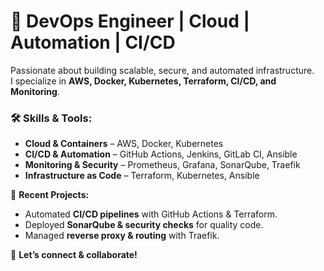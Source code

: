 # 🚀 DevOps Engineer | Cloud | Automation | CI/CD

Passionate about building scalable, secure, and automated infrastructure.  
I specialize in **AWS, Docker, Kubernetes, Terraform, CI/CD, and Monitoring**.

### 🛠 Skills & Tools:
- **Cloud & Containers** – AWS, Docker, Kubernetes
- **CI/CD & Automation** – GitHub Actions, Jenkins, GitLab CI, Ansible
- **Monitoring & Security** – Prometheus, Grafana, SonarQube, Traefik
- **Infrastructure as Code** – Terraform, Kubernetes, Ansible

📌 **Recent Projects:**
- Automated **CI/CD pipelines** with GitHub Actions & Terraform.
- Deployed **SonarQube & security checks** for quality code.
- Managed **reverse proxy & routing** with Traefik.

🔧 **Let’s connect & collaborate!**
